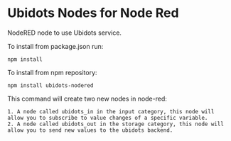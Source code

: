# Ubidots Nodes for Node Red

NodeRED node to use Ubidots service.

To install from package.json run: 

	npm install

To install from npm repository:

	npm install ubidots-nodered

This command will create two new nodes in node-red: 

	1. A node called ubidots_in in the input category, this node will allow you to subscribe to value changes of a specific variable.
	2. A node called ubidots_out in the storage category, this node will allow you to send new values to the ubidots backend.


